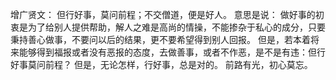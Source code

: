 增广贤文：
但行好事，莫问前程；不交僧道，便是好人。
意思是说：
       做好事的初衷是为了给别人提供帮助，解人之难是高尚的情操，不能掺杂于私心的成分，只要秉持善心做事，不要问以后的结果，更不要希望得到别人回报。
       但是，若本着将来能够得到福报或者没有恶报的态度，去做善事，或者不作恶，是不是有违：但行好事莫问前程？
       但是，无论怎样，行好事，总是对的。
       前路有光，初心莫忘。
